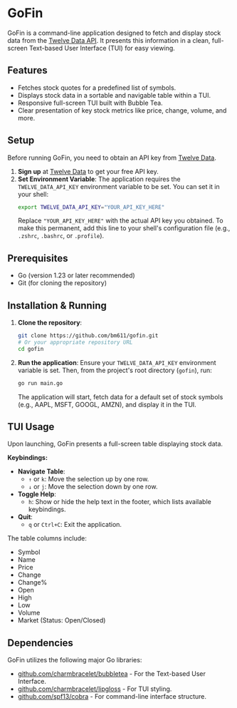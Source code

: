# GoFin

GoFin is a command-line application designed to fetch and display stock data from the [Twelve Data API](https://twelvedata.com/). It presents this information in a clean, full-screen Text-based User Interface (TUI) for easy viewing.

## Features

- Fetches stock quotes for a predefined list of symbols.
- Displays stock data in a sortable and navigable table within a TUI.
- Responsive full-screen TUI built with Bubble Tea.
- Clear presentation of key stock metrics like price, change, volume, and more.

## Setup

Before running GoFin, you need to obtain an API key from [Twelve Data](https://twelvedata.com/).

1.  **Sign up** at [Twelve Data](https://twelvedata.com/) to get your free API key.
2.  **Set Environment Variable**:
    The application requires the `TWELVE_DATA_API_KEY` environment variable to be set. You can set it in your shell:
    ```bash
    export TWELVE_DATA_API_KEY="YOUR_API_KEY_HERE"
    ```
    Replace `"YOUR_API_KEY_HERE"` with the actual API key you obtained. To make this permanent, add this line to your shell's configuration file (e.g., `.zshrc`, `.bashrc`, or `.profile`).

## Prerequisites

- Go (version 1.23 or later recommended)
- Git (for cloning the repository)

## Installation & Running

1.  **Clone the repository**:

    ```bash
    git clone https://github.com/bm611/gofin.git
    # Or your appropriate repository URL
    cd gofin
    ```

2.  **Run the application**:
    Ensure your `TWELVE_DATA_API_KEY` environment variable is set. Then, from the project's root directory (`gofin`), run:
    ```bash
    go run main.go
    ```
    The application will start, fetch data for a default set of stock symbols (e.g., AAPL, MSFT, GOOGL, AMZN), and display it in the TUI.

## TUI Usage

Upon launching, GoFin presents a full-screen table displaying stock data.

**Keybindings:**

- **Navigate Table**:
  - `↑` or `k`: Move the selection up by one row.
  - `↓` or `j`: Move the selection down by one row.
- **Toggle Help**:
  - `h`: Show or hide the help text in the footer, which lists available keybindings.
- **Quit**:
  - `q` or `Ctrl+C`: Exit the application.

The table columns include:

- Symbol
- Name
- Price
- Change
- Change%
- Open
- High
- Low
- Volume
- Market (Status: Open/Closed)

## Dependencies

GoFin utilizes the following major Go libraries:

- [github.com/charmbracelet/bubbletea](https://github.com/charmbracelet/bubbletea) - For the Text-based User Interface.
- [github.com/charmbracelet/lipgloss](https://github.com/charmbracelet/lipgloss) - For TUI styling.
- [github.com/spf13/cobra](https://github.com/spf13/cobra) - For command-line interface structure.
